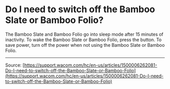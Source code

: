 # Do I need to switch off the Bamboo Slate or Bamboo Folio?

The Bamboo Slate and Bamboo Folio go into sleep mode after 15 minutes of inactivity. To wake the Bamboo Slate or Bamboo Folio, press the button. To save power, turn off the power when not using the Bamboo Slate or Bamboo Folio.

---
Source: [https://support.wacom.com/hc/en-us/articles/1500006262081-Do-I-need-to-switch-off-the-Bamboo-Slate-or-Bamboo-Folio](https://support.wacom.com/hc/en-us/articles/1500006262081-Do-I-need-to-switch-off-the-Bamboo-Slate-or-Bamboo-Folio)
